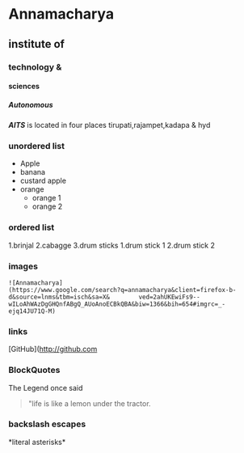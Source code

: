 # Annamacharya 
## institute of
### technology &
#### sciences 
##### Autonomous

***AITS*** is located in four places tirupati,rajampet,kadapa & hyd

### unordered list
* Apple
* banana
* custard apple
* orange
  * orange 1
  * orange 2
### ordered list
1.brinjal
2.cabagge
3.drum sticks
  1.drum stick 1 
  2.drum stick 2
  
  ### images
    ![Annamacharya]
    (https://www.google.com/search?q=annamacharya&client=firefox-b-d&source=lnms&tbm=isch&sa=X&        ved=2ahUKEwiFs9--wILoAhWAzDgGHQnfABgQ_AUoAnoECBkQBA&biw=1366&bih=654#imgrc=_-ejq14JU71Q-M)
    
  ### links
  [GitHub](http://github.com
  
  ### BlockQuotes
   The Legend once said
   > "life is like a lemon under the tractor.
   
   ### backslash escapes
   \*literal asterisks\*
  
  
